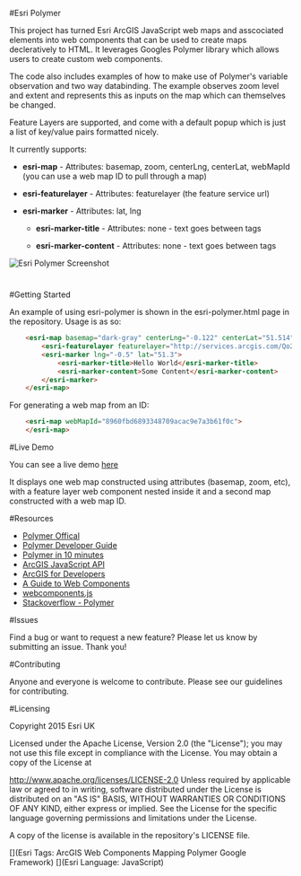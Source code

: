 #Esri Polymer  

This project has turned Esri ArcGIS JavaScript web maps and asscociated elements into web components that can be used to create maps decleratively to HTML. It leverages Googles Polymer library which allows users to create custom web components.

The code also includes examples of how to make use of Polymer's variable observation and two way databinding. The example observes zoom level and extent and represents this as inputs on the map which can themselves be changed.

Feature Layers are supported, and come with a default popup which is just a list of key/value pairs formatted nicely.

It currently supports:

* **esri-map** - Attributes: basemap, zoom, centerLng, centerLat, webMapId (you can use a web map ID to pull through a map)

* **esri-featurelayer** - Attributes: featurelayer (the feature service url)

* **esri-marker** - Attributes: lat, lng

    * **esri-marker-title** - Attributes: none -  text goes between tags

    * **esri-marker-content** - Attributes: none - text goes between tags 

![Esri Polymer Screenshot](https://raw.githubusercontent.com/JamesMilnerUK/esri-polymer/master/screenshot.png "Esri Polymer Screenshot")

#
#Getting Started

An example of using esri-polymer is shown in the esri-polymer.html page in the repository. Usage is as so:

``` HTML
    <esri-map basemap="dark-gray" centerLng="-0.122" centerLat="51.514" zoom="7">
        <esri-featurelayer featurelayer="http://services.arcgis.com/Qo2anKIAMzIEkIJB/arcgis/rest/services/TubeMap/FeatureServer/2"> </esri-featurelayer>
        <esri-marker lng="-0.5" lat="51.3">
            <esri-marker-title>Hello World</esri-marker-title>
            <esri-marker-content>Some Content</esri-marker-content>
        </esri-marker>
    </esri-map>
```
For generating a web map from an ID:

``` HTML
    <esri-map webMapId="8960fbd6893348709acac9e7a3b61f0c">
    </esri-map>
```

#Live Demo

You can see a live demo [here](http://appsstage.esriuk.com/app/developerevangelist/93/wmt/view/d147785761984557b69c73adf4a8e2da/esri-polymer/esri-polymer.html "Esri Polymer Live Demo")

It displays one web map constructed using attributes (basemap, zoom, etc), with a feature layer web component nested inside it and a second map constructed with a web map ID.

#Resources

- [Polymer Offical](https://www.polymer-project.org/0.5/ "Polymer Offical")
- [Polymer Developer Guide](https://www.polymer-project.org/0.5/docs/polymer/polymer.html "Polymer Developer Guide")
- [Polymer in 10 minutes](https://www.polymer-project.org/0.5/docs/start/creatingelements.html "Polymer in 10 minutes")
- [ArcGIS JavaScript API](https://developers.arcgis.com/javascript/jsapi/ "Esri ArcGIS JavaScript API")
- [ArcGIS for Developers](https://developers.arcgis.com/ "ArcGIS for Developers")
- [A Guide to Web Components](https://css-tricks.com/modular-future-web-components/ "A guide to web components")
- [webcomponents.js](https://github.com/webcomponents/webcomponentsjs "webcomponents.js")
- [Stackoverflow - Polymer](http://stackoverflow.com/search?q=polymer "Stackoverflow - Polymer")

#Issues

Find a bug or want to request a new feature? Please let us know by submitting an issue. Thank you!

#Contributing

Anyone and everyone is welcome to contribute. Please see our guidelines for contributing.

#Licensing

Copyright 2015 Esri UK

Licensed under the Apache License, Version 2.0 (the "License"); you may not use this file except in compliance with the License. You may obtain a copy of the License at

http://www.apache.org/licenses/LICENSE-2.0
Unless required by applicable law or agreed to in writing, software distributed under the License is distributed on an "AS IS" BASIS, WITHOUT WARRANTIES OR CONDITIONS OF ANY KIND, either express or implied. See the License for the specific language governing permissions and limitations under the License.

A copy of the license is available in the repository's LICENSE file.

[](Esri Tags: ArcGIS Web Components Mapping Polymer Google Framework)
[](Esri Language: JavaScript)
